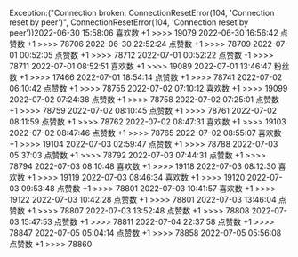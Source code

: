 Exception:("Connection broken: ConnectionResetError(104, 'Connection reset by peer')", ConnectionResetError(104, 'Connection reset by peer'))2022-06-30  15:58:06   喜欢数 +1 >>>> 19079
2022-06-30  16:56:42   点赞数 +1 >>>> 78706
2022-06-30  22:52:24   点赞数 +1 >>>> 78709
2022-07-01  00:52:05   点赞数 +1 >>>> 78712
2022-07-01  00:52:22   点赞数 -1 >>>> 78711
2022-07-01  08:52:51   喜欢数 +1 >>>> 19089
2022-07-01  13:46:47   粉丝数 +1 >>>> 17466
2022-07-01  18:54:14   点赞数 +1 >>>> 78741
2022-07-02  06:10:42   点赞数 +1 >>>> 78755
2022-07-02  07:10:12   喜欢数 +1 >>>> 19099
2022-07-02  07:24:38   点赞数 +1 >>>> 78758
2022-07-02  07:25:01   点赞数 +1 >>>> 78759
2022-07-02  08:10:45   点赞数 +1 >>>> 78761
2022-07-02  08:11:59   点赞数 +1 >>>> 78762
2022-07-02  08:47:31   喜欢数 +1 >>>> 19103
2022-07-02  08:47:46   点赞数 +1 >>>> 78765
2022-07-02  08:55:07   喜欢数 +1 >>>> 19104
2022-07-03  02:59:47   点赞数 +1 >>>> 78788
2022-07-03  05:37:03   点赞数 +1 >>>> 78792
2022-07-03  07:44:31   点赞数 +1 >>>> 78794
2022-07-03  08:10:48   喜欢数 +1 >>>> 19118
2022-07-03  08:12:30   喜欢数 +1 >>>> 19119
2022-07-03  08:46:34   喜欢数 +1 >>>> 19120
2022-07-03  09:53:48   点赞数 +1 >>>> 78801
2022-07-03  10:41:57   喜欢数 +1 >>>> 19122
2022-07-03  10:42:28   点赞数 +1 >>>> 78801
2022-07-03  13:46:04   点赞数 +1 >>>> 78807
2022-07-03  13:52:48   点赞数 +1 >>>> 78808
2022-07-03  15:47:53   点赞数 +1 >>>> 78811
2022-07-04  22:37:58   点赞数 +1 >>>> 78847
2022-07-05  05:04:14   点赞数 +1 >>>> 78858
2022-07-05  05:56:08   点赞数 +1 >>>> 78860
